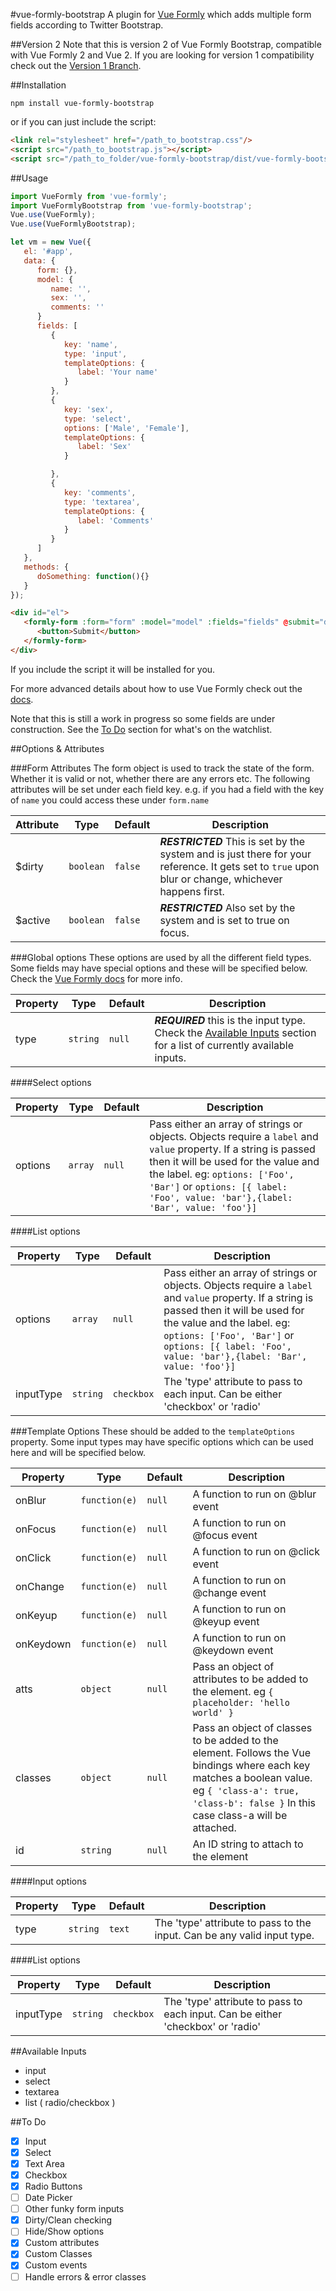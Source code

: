 #vue-formly-bootstrap
A plugin for [Vue Formly](https://github.com/matt-sanders/vue-formly) which adds multiple form fields according to Twitter Bootstrap.

##Version 2
Note that this is version 2 of Vue Formly Bootstrap, compatible with Vue Formly 2 and Vue 2. If you are looking for version 1 compatibility check out the [Version 1 Branch](https://github.com/formly-js/vue-formly-bootstrap/tree/1.0).

##Installation
```
npm install vue-formly-bootstrap
```
or if you can just include the script:
```html
<link rel="stylesheet" href="/path_to_bootstrap.css"/>
<script src="/path_to_bootstrap.js"></script>
<script src="/path_to_folder/vue-formly-bootstrap/dist/vue-formly-bootstrap.min.js"></script>
```

##Usage
```js
import VueFormly from 'vue-formly';
import VueFormlyBootstrap from 'vue-formly-bootstrap';
Vue.use(VueFormly);
Vue.use(VueFormlyBootstrap);

let vm = new Vue({
   el: '#app',
   data: {
      form: {},
      model: {
         name: '',
         sex: '',
         comments: ''
      }
      fields: [
         {
            key: 'name',
            type: 'input',
            templateOptions: {
               label: 'Your name'
            }
         },
         {
            key: 'sex',
            type: 'select',
            options: ['Male', 'Female'],            
            templateOptions: {
               label: 'Sex'
            }

         },
         {
            key: 'comments',
            type: 'textarea',
            templateOptions: {
               label: 'Comments'
            }
         }
      ]
   },
   methods: {
      doSomething: function(){}
   }
});
```
```html
<div id="el">
   <formly-form :form="form" :model="model" :fields="fields" @submit="doSomething">
      <button>Submit</button>
   </formly-form>
</div>
```
If you include the script it will be installed for you.

For more advanced details about how to use Vue Formly check out the [docs](https://www.gitbook.com/book/matt-sanders/vue-formly/content/v/2.0).

Note that this is still a work in progress so some fields are under construction. See the [To Do](#to-do) section for what's on the watchlist.

##Options & Attributes

###Form Attributes
The form object is used to track the state of the form. Whether it is valid or not, whether there are any errors etc. The following attributes will be set under each field key. e.g. if you had a field with the key of `name` you could access these under `form.name`

| Attribute | Type | Default | Description |
| --- | --- | --- | --- |
| $dirty | `boolean` | `false` | ***RESTRICTED*** This is set by the system and is just there for your reference. It gets set to `true` upon blur or change, whichever happens first. |
| $active | `boolean` | `false` | ***RESTRICTED*** Also set by the system and is set to true on focus. |

###Global options
These options are used by all the different field types. Some fields may have special options and these will be specified below. Check the [Vue Formly docs](https://matt-sanders.gitbooks.io/vue-formly/content/v/2.0/) for more info.

| Property | Type | Default | Description |
| --- | --- | --- | --- |
| type | `string` | `null` | ***REQUIRED*** this is the input type. Check the [Available Inputs](#available-inputs) section for a list of currently available inputs.

####Select options

| Property | Type | Default | Description |
| --- | --- | --- | --- |
| options | `array` | `null` | Pass either an array of strings or objects. Objects require a `label` and `value` property. If a string is passed then it will be used for the value and the label. eg: `options: ['Foo', 'Bar']` or `options: [{ label: 'Foo', value: 'bar'},{label: 'Bar', value: 'foo'}]` |

####List options

| Property | Type | Default | Description |
| --- | --- | --- | --- |
| options | `array` | `null` | Pass either an array of strings or objects. Objects require a `label` and `value` property. If a string is passed then it will be used for the value and the label. eg: `options: ['Foo', 'Bar']` or `options: [{ label: 'Foo', value: 'bar'},{label: 'Bar', value: 'foo'}]` |
| inputType | `string` | `checkbox` | The 'type' attribute to pass to each input. Can be either 'checkbox' or 'radio' | 

###Template Options
These should be added to the `templateOptions` property. Some input types may have specific options which can be used here and will be specified below.

| Property | Type | Default | Description |
| --- | --- | --- | --- |
| onBlur | `function(e)` | `null` | A function to run on @blur event |
| onFocus | `function(e)` | `null` | A function to run on @focus event |
| onClick | `function(e)` | `null` | A function to run on @click event |
| onChange | `function(e)` | `null` | A function to run on @change event |
| onKeyup | `function(e)` | `null` | A function to run on @keyup event |
| onKeydown | `function(e)` | `null` | A function to run on @keydown event |
| atts | `object` | `null` | Pass an object of attributes to be added to the element. eg `{ placeholder: 'hello world' }` |
| classes | `object` | `null` | Pass an object of classes to be added to the element. Follows the Vue bindings where each key matches a boolean value. eg `{ 'class-a': true, 'class-b': false }` In this case class-a will be attached. |
| id | `string` | `null` | An ID string to attach to the element |

####Input options

| Property | Type | Default | Description |
| --- | --- | --- | --- |
| type | `string` | `text` | The 'type' attribute to pass to the input. Can be any valid input type. |

####List options

| Property | Type | Default | Description |
| --- | --- | --- | --- |
| inputType | `string` | `checkbox` | The 'type' attribute to pass to each input. Can be either 'checkbox' or 'radio' | 


##Available Inputs
* input
* select
* textarea
* list ( radio/checkbox )

##To Do
* [x] Input
* [x] Select
* [x] Text Area
* [x] Checkbox
* [x] Radio Buttons
* [ ] Date Picker
* [ ] Other funky form inputs
* [x] Dirty/Clean checking
* [ ] Hide/Show options
* [x] Custom attributes
* [x] Custom Classes
* [x] Custom events
* [ ] Handle errors & error classes
